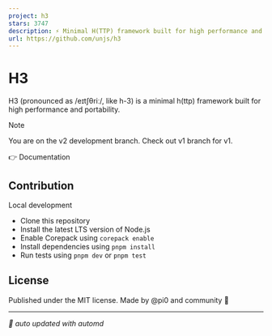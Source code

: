 ```yaml
---
project: h3
stars: 3747
description: ⚡️ Minimal H(TTP) framework built for high performance and portability 
url: https://github.com/unjs/h3
---
```


H3
==

H3 (pronounced as /eɪtʃθriː/, like h-3) is a minimal h(ttp) framework built for high performance and portability.

Note

You are on the v2 development branch. Check out v1 branch for v1.

👉 Documentation

Contribution
------------

Local development

-   Clone this repository
-   Install the latest LTS version of Node.js
-   Enable Corepack using `corepack enable`
-   Install dependencies using `pnpm install`
-   Run tests using `pnpm dev` or `pnpm test`

License
-------

Published under the MIT license. Made by @pi0 and community 💛  
  

* * *

_🤖 auto updated with automd_
